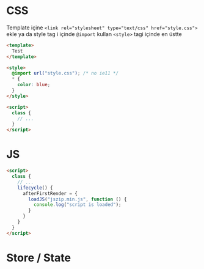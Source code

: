 # CSS

Template içine `<link rel="stylesheet" type="text/css" href="style.css">` ekle
ya da style tag i içinde `@import` kullan `<style>` tagi içinde en üstte
```html
<template>
  Test
</template>

<style>
  @import url("style.css"); /* no ie11 */
  * {
    color: blue;
  }
</style>

<script>
  class {
    // ...
  }
</script>
```

# JS

```html
<script>
  class {
    // ...
    lifecycle() {
      afterFirstRender = {
        loadJS("jszip.min.js", function () {
          console.log("script is loaded");
        }
      }
    }
  }
</script>
```


# Store / State